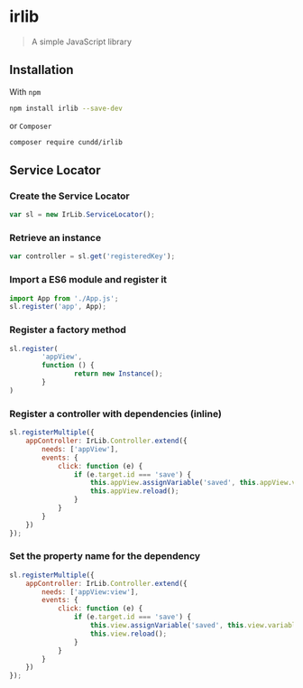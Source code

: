 irlib
=====

> A simple JavaScript library


Installation
------------

With `npm`

```bash
npm install irlib --save-dev
```

or `Composer`

```bash
composer require cundd/irlib
```

Service Locator
---------------

### Create the Service Locator

```javascript
var sl = new IrLib.ServiceLocator();
```

### Retrieve an instance

```javascript
var controller = sl.get('registeredKey');
```

### Import a ES6 module and register it

```javascript
import App from './App.js';
sl.register('app', App);
```

### Register a factory method

```javascript
sl.register(
        'appView',
        function () {
        		return new Instance();
        }
)    
```

### Register a controller with dependencies (inline)

```javascript
sl.registerMultiple({
	appController: IrLib.Controller.extend({
		needs: ['appView'],
		events: {
			click: function (e) {
				if (e.target.id === 'save') {
					this.appView.assignVariable('saved', this.appView.variables.saved + 1);
					this.appView.reload();
				}
			}
		}
	})
});  
```

### Set the property name for the dependency

```javascript
sl.registerMultiple({
	appController: IrLib.Controller.extend({
		needs: ['appView:view'],
		events: {
			click: function (e) {
				if (e.target.id === 'save') {
					this.view.assignVariable('saved', this.view.variables.saved + 1);
					this.view.reload();
				}
			}
		}
	})
});  
```